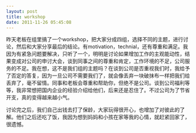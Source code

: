 ```yaml
---
layout: post
title: workshop
date: 2011-11-26 05:45:08
---
```




昨天老板在组里搞了一个workshop，把大家分成四组，选择不同的主题，进行讨论，然后和大家分享最后的结论。有motivation，technial，还有尊重和满足。我因为有紧急问题要解决，只听了一个，明明是讨论如果增加工作的主观能动性，结果变成对公司的申讨大会，谈到同事之间的尊重和肯定，工作环境的不足，公司服务的不足。我在想，这不是我们组的主题吗？在谈到公司是否重视我们时，我给予了否定的答复，因为一旦公司不需要我们了，就会像丢弃一块破抹布一样把我们给丢弃了，毫不留情。同事和老板会尊重和帮助你，但绝不是公司。谈到公司福利等等，我非常想把国内企业的经验介绍给他们，后来还是忍住了。不过公司为了节省开支，真的变得越来越小气。


讨论完之后，我们自己出钱去打了保龄，大家玩得很开心，也增加了对彼此的了解。他们之后还吃了饭，我因为想到妈妈和小孩在家等我的心情，就赶紧回家了，很遗憾。


